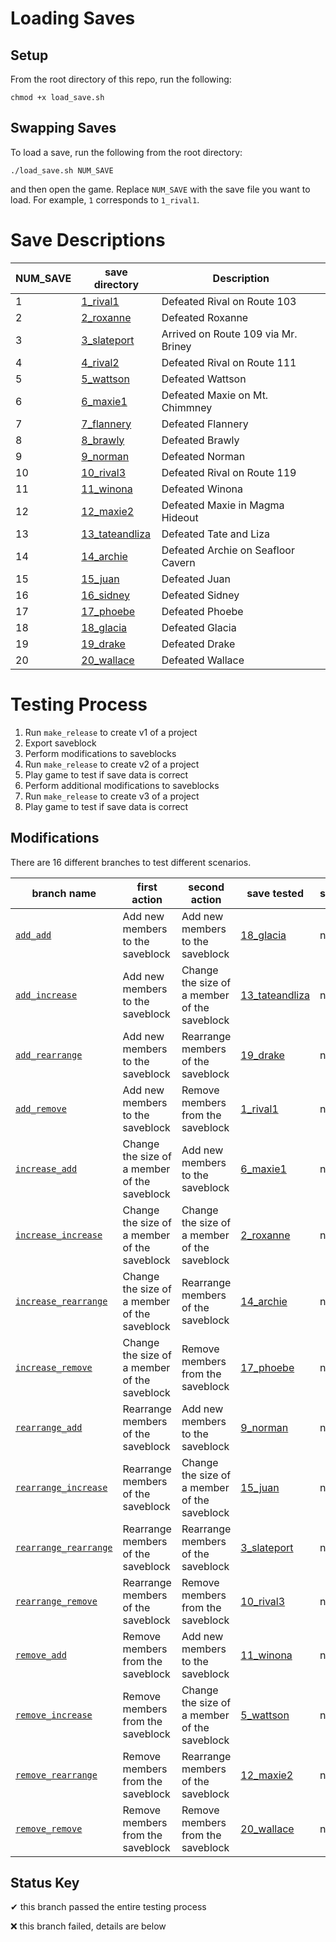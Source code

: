 # Loading Saves

## Setup

From the root directory of this repo, run the following:

`chmod +x load_save.sh`

## Swapping Saves

To load a save, run the following from the root directory:

`./load_save.sh NUM_SAVE`

and then open the game. Replace `NUM_SAVE` with the save file you want to load. For example, `1` corresponds to `1_rival1`. 

# Save Descriptions

|NUM_SAVE|save directory|Description|
|---|---|---|
1 | [1_rival1](1_rival1) | Defeated Rival on Route 103 |
2 | [2_roxanne](2_roxanne) | Defeated Roxanne |
3 | [3_slateport](3_slateport) | Arrived on Route 109 via Mr. Briney  |
4 | [4_rival2](4_rival2) | Defeated Rival on Route 111 |
5 | [5_wattson](5_wattson) | Defeated Wattson |
6 | [6_maxie1](6_maxie1) | Defeated Maxie on Mt. Chimmney |
7 | [7_flannery](7_flannery) | Defeated Flannery |
8 | [8_brawly](8_brawly) | Defeated Brawly |
9 | [9_norman](9_norman) | Defeated Norman |
10 | [10_rival3](10_rival3) | Defeated Rival on Route 119 |
11 | [11_winona](11_winona) | Defeated Winona |
12 | [12_maxie2](12_maxie2) | Defeated Maxie in Magma Hideout|
13 | [13_tateandliza](13_tateandliza) | Defeated Tate and Liza |
14 | [14_archie](14_archie) | Defeated Archie on Seafloor Cavern |
15 | [15_juan](15_juan) | Defeated Juan |
16 | [16_sidney](16_sidney) | Defeated Sidney |
17 | [17_phoebe](17_phoebe) | Defeated Phoebe |
18 | [18_glacia](18_glacia) | Defeated Glacia |
19 | [19_drake](19_drake) | Defeated Drake |
20 | [20_wallace](20_wallace) | Defeated Wallace |

# Testing Process
1) Run `make_release` to create v1 of a project
2) Export saveblock
3) Perform modifications to saveblocks
4) Run `make_release` to create v2 of a project
5) Play game to test if save data is correct
6) Perform additional modifications to saveblocks
7) Run `make_release` to create v3 of a project
8) Play game to test if save data is correct

## Modifications
There are 16 different branches to test different scenarios. 

branch name|first action|second action|save tested|status
|---|---|---|---|---|
[`add_add`](https://github.com/PokemonSanFran/Bassoonian_pokeemerald-expansion/tree/add_add)|Add new members to the saveblock|Add new members to the saveblock|[18_glacia](18_glacia)| n/a
[`add_increase`](https://github.com/PokemonSanFran/Bassoonian_pokeemerald-expansion/tree/add_increase)|Add new members to the saveblock|Change the size of a member of the saveblock|[13_tateandliza](13_tateandliza)| n/a
[`add_rearrange`](https://github.com/PokemonSanFran/Bassoonian_pokeemerald-expansion/tree/add_rearrange)|Add new members to the saveblock|Rearrange members of the saveblock|[19_drake](19_drake)| n/a
[`add_remove`](https://github.com/PokemonSanFran/Bassoonian_pokeemerald-expansion/tree/add_remove)|Add new members to the saveblock|Remove members from the saveblock|[1_rival1](1_rival1)| n/a
[`increase_add`](https://github.com/PokemonSanFran/Bassoonian_pokeemerald-expansion/tree/increase_add)|Change the size of a member of the saveblock|Add new members to the saveblock|[6_maxie1](6_maxie1)| n/a
[`increase_increase`](https://github.com/PokemonSanFran/Bassoonian_pokeemerald-expansion/tree/increase_increase)|Change the size of a member of the saveblock|Change the size of a member of the saveblock|[2_roxanne](2_roxanne)| n/a
[`increase_rearrange`](https://github.com/PokemonSanFran/Bassoonian_pokeemerald-expansion/tree/increase_rearrange)|Change the size of a member of the saveblock|Rearrange members of the saveblock|[14_archie](14_archie)| n/a
[`increase_remove`](https://github.com/PokemonSanFran/Bassoonian_pokeemerald-expansion/tree/increase_remove)|Change the size of a member of the saveblock|Remove members from the saveblock|[17_phoebe](17_phoebe)| n/a
[`rearrange_add`](https://github.com/PokemonSanFran/Bassoonian_pokeemerald-expansion/tree/rearrange_add)|Rearrange members of the saveblock|Add new members to the saveblock|[9_norman](9_norman)| n/a
[`rearrange_increase`](https://github.com/PokemonSanFran/Bassoonian_pokeemerald-expansion/tree/rearrange_increase)|Rearrange members of the saveblock|Change the size of a member of the saveblock|[15_juan](15_juan)| n/a
[`rearrange_rearrange`](https://github.com/PokemonSanFran/Bassoonian_pokeemerald-expansion/tree/rearrange_rearrange)|Rearrange members of the saveblock|Rearrange members of the saveblock|[3_slateport](3_slateport)| n/a
[`rearrange_remove`](https://github.com/PokemonSanFran/Bassoonian_pokeemerald-expansion/tree/rearrange_remove)|Rearrange members of the saveblock|Remove members from the saveblock|[10_rival3](10_rival3)| n/a
[`remove_add`](https://github.com/PokemonSanFran/Bassoonian_pokeemerald-expansion/tree/remove_add)|Remove members from the saveblock|Add new members to the saveblock|[11_winona](11_winona)| n/a
[`remove_increase`](https://github.com/PokemonSanFran/Bassoonian_pokeemerald-expansion/tree/remove_increase)|Remove members from the saveblock|Change the size of a member of the saveblock|[5_wattson](5_wattson)| n/a
[`remove_rearrange`](https://github.com/PokemonSanFran/Bassoonian_pokeemerald-expansion/tree/remove_rearrange)|Remove members from the saveblock|Rearrange members of the saveblock|[12_maxie2](12_maxie2)| n/a
[`remove_remove`](https://github.com/PokemonSanFran/Bassoonian_pokeemerald-expansion/tree/remove_remove)|Remove members from the saveblock|Remove members from the saveblock|[20_wallace](20_wallace)| n/a

## Status Key
✔ this branch passed the entire testing process

❌ this branch failed, details are below
